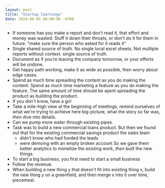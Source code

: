 ```yaml
---
layout: post
title: "Startup learnings"
date: 2024-06-05 08:00:00 -0700
---
```


- If someone has you make a report and don’t read it, that effort and money was wasted. Stuff it down their throats, or don't do it for them in future. "make sure the person who asked for it reads it"
- Single shared source of truth. No single local excel sheets. Not multiple reports without context. single source of truth.
- Document as if you’re leaving the company tomorrow, or your efforts will be undone.
- Get happy path working, make it as wide as possible, then worry about edge cases.
- Spend as much time spreading the content as you do making the content. Spend as much time marketing a feature as you do making the feature. The same amount of time should be spent spreading the product as building the product.
- If you don't know, have a go!
- Take a mile-high view at the beginning of meetings, remind ourselves of what we're trying to achieve here big-picture, what the story so far was, _then_ dive into details.
- Can we pump more water through existing pipes.
- Task was to build a new commercial loans product. But then we found out that for the existing commercial savings product the sales team
  - didn’t know who had funded the leads
  - were demoing with an empty broken account
    So we gave them better analytics to monetize the existing work, _then_ built the new things.
- To start a big business, you first need to start a small business
- Follow the revenue.
- When building a new thing y that doesn't fit into existing thing x, build the new thing y on a greenfield, and then merge x into it over time, piecemeal.
